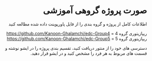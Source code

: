 <div dir="rtl">

# صورت پروژه گروهی آموزشی

اطلاعات کامل از پروژه و گروه بندی را از فایل پاورپوینت داده شده مطالعه کنید

ریپازیتوری گروه 4 = https://github.com/Kanoon-Ghalamchi/edc-Group4
ریپازیتوری گروه 5 = https://github.com/Kanoon-Ghalamchi/edc-Group5

دسترسی های خود را از منتور دریافت کنید، تقسیم بندی پروژه را در ایشو نوشته و قسمت های مربوط به هر فرد را مشخص کنید و در ایشو قرار دهید.
</div>
